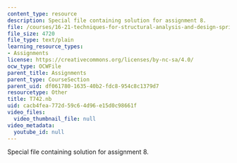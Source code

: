 ```yaml
---
content_type: resource
description: Special file containing solution for assignment 8.
file: /courses/16-21-techniques-for-structural-analysis-and-design-spring-2005/cacb4fea772d59c64d96e15d0c98661f_T742.nb
file_size: 4720
file_type: text/plain
learning_resource_types:
- Assignments
license: https://creativecommons.org/licenses/by-nc-sa/4.0/
ocw_type: OCWFile
parent_title: Assignments
parent_type: CourseSection
parent_uid: df061780-1635-40b2-fdc8-954c8c1379d7
resourcetype: Other
title: T742.nb
uid: cacb4fea-772d-59c6-4d96-e15d0c98661f
video_files:
  video_thumbnail_file: null
video_metadata:
  youtube_id: null
---
```

Special file containing solution for assignment 8.